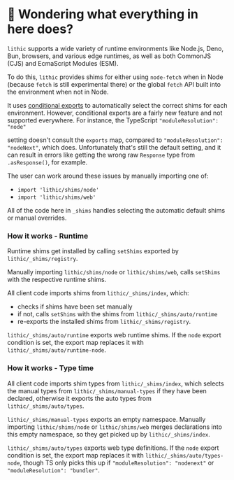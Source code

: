 # 👋 Wondering what everything in here does?

`lithic` supports a wide variety of runtime environments like Node.js, Deno, Bun, browsers, and various
edge runtimes, as well as both CommonJS (CJS) and EcmaScript Modules (ESM).

To do this, `lithic` provides shims for either using `node-fetch` when in Node (because `fetch` is still experimental there) or the global `fetch` API built into the environment when not in Node.

It uses [conditional exports](https://nodejs.org/api/packages.html#conditional-exports) to
automatically select the correct shims for each environment. However, conditional exports are a fairly new
feature and not supported everywhere. For instance, the TypeScript `"moduleResolution": "node"`

setting doesn't consult the `exports` map, compared to `"moduleResolution": "nodeNext"`, which does.
Unfortunately that's still the default setting, and it can result in errors like
getting the wrong raw `Response` type from `.asResponse()`, for example.

The user can work around these issues by manually importing one of:

- `import 'lithic/shims/node'`
- `import 'lithic/shims/web'`

All of the code here in `_shims` handles selecting the automatic default shims or manual overrides.

### How it works - Runtime

Runtime shims get installed by calling `setShims` exported by `lithic/_shims/registry`.

Manually importing `lithic/shims/node` or `lithic/shims/web`, calls `setShims` with the respective runtime shims.

All client code imports shims from `lithic/_shims/index`, which:

- checks if shims have been set manually
- if not, calls `setShims` with the shims from `lithic/_shims/auto/runtime`
- re-exports the installed shims from `lithic/_shims/registry`.

`lithic/_shims/auto/runtime` exports web runtime shims.
If the `node` export condition is set, the export map replaces it with `lithic/_shims/auto/runtime-node`.

### How it works - Type time

All client code imports shim types from `lithic/_shims/index`, which selects the manual types from `lithic/_shims/manual-types` if they have been declared, otherwise it exports the auto types from `lithic/_shims/auto/types`.

`lithic/_shims/manual-types` exports an empty namespace.
Manually importing `lithic/shims/node` or `lithic/shims/web` merges declarations into this empty namespace, so they get picked up by `lithic/_shims/index`.

`lithic/_shims/auto/types` exports web type definitions.
If the `node` export condition is set, the export map replaces it with `lithic/_shims/auto/types-node`, though TS only picks this up if `"moduleResolution": "nodenext"` or `"moduleResolution": "bundler"`.
